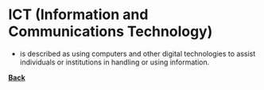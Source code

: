 # ICT (Information and Communications Technology)

- is described as using computers and other digital technologies to assist individuals or institutions in handling or using information.

**[Back](STintro.md)**